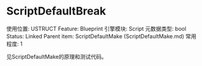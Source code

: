# ScriptDefaultBreak

使用位置: USTRUCT
Feature: Blueprint
引擎模块: Script
元数据类型: bool
Status: Linked
Parent item: ScriptDefaultMake (ScriptDefaultMake.md)
常用程度: 1

见ScriptDefaultMake的原理和测试代码。